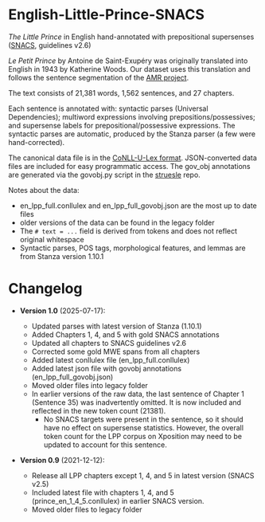 # English-Little-Prince-SNACS

_The Little Prince_ in English hand-annotated with prepositional supersenses ([SNACS](https://arxiv.org/abs/1704.02134), guidelines v2.6)

_Le Petit Prince_ by Antoine de Saint-Exupéry was originally translated into English in 1943 by Katherine Woods. Our dataset uses this translation and follows the sentence segmentation of the [AMR project](https://github.com/flipz357/AMR-World/tree/main/data/reference_amrs).

The text consists of 21,381 words, 1,562 sentences, and 27 chapters.

Each sentence is annotated with: syntactic parses (Universal Dependencies); multiword expressions involving prepositions/possessives; and supersense labels for prepositional/possessive expressions. The syntactic parses are automatic, produced by the Stanza parser (a few were hand-corrected).

The canonical data file is in the [CoNLL-U-Lex format](https://github.com/nert-nlp/streusle/blob/v4.4/CONLLULEX.md). 
JSON-converted data files are included for easy programmatic access. The gov_obj annotations are generated via the govobj.py script in the [struesle](https://github.com/nert-nlp/streusle/blob/master/govobj.py) repo.

Notes about the data:
- en_lpp_full.conllulex and en_lpp_full_govobj.json are the most up to date files
- older versions of the data can be found in the legacy folder
- The `# text = ...` field is derived from tokens and does not reflect original whitespace
- Syntactic parses, POS tags, morphological features, and lemmas are from Stanza version 1.10.1

# Changelog

- **Version 1.0** (2025-07-17): 
    - Updated parses with latest version of Stanza (1.10.1)
    - Added Chapters 1, 4, and 5 with gold SNACS annotations
    - Updated all chapters to SNACS guidelines v2.6
    - Corrected some gold MWE spans from all chapters
    - Added latest conllulex file (en_lpp_full.conllulex)
    - Added latest json file with govobj annotations (en_lpp_full_govobj.json)
    - Moved older files into legacy folder
    - In earlier versions of the raw data, the last sentence of Chapter 1 (Sentence 35) was inadvertently omitted. It is now included and reflected in the new token count (21381).
       * No SNACS targets were present in the sentence, so it should have no effect on supersense statistics. However, the overall token count for the LPP corpus on Xposition may need to be updated to account for this sentence.

- **Version 0.9** (2021-12-12):
    - Release all LPP chapters except 1, 4, and 5 in latest version (SNACS v2.5)
    - Included latest file with chapters 1, 4, and 5 (prince_en_1_4_5.conllulex) in earlier SNACS version.
    - Moved older files to legacy folder
